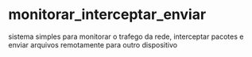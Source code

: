 # monitorar_interceptar_enviar
sistema simples para monitorar o trafego da rede, interceptar pacotes e enviar arquivos remotamente para outro dispositivo
